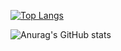 
[![Top Langs](https://github-readme-stats.vercel.app/api/top-langs/?username=mingnana&layout=compact
)](https://github.com/mingnana/github-readme-stats)

![Anurag's GitHub stats](https://github-readme-stats.vercel.app/api?username=mingnana&show_icons=true&theme=dracula)

